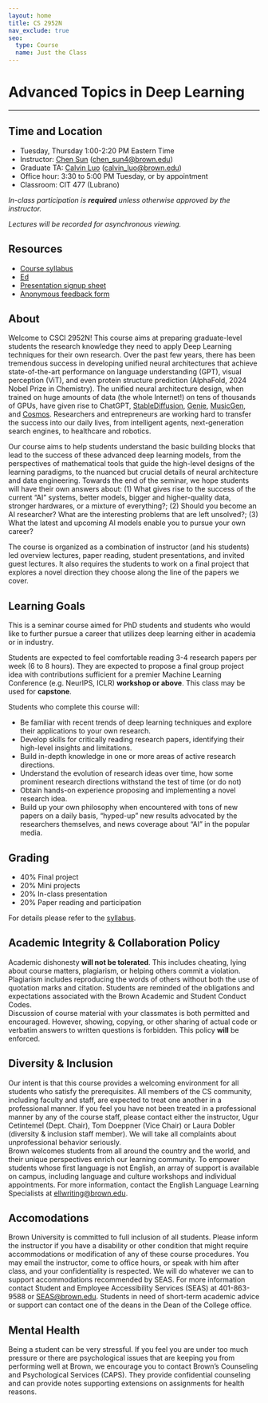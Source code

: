 ```yaml
---
layout: home
title: CS 2952N
nav_exclude: true
seo:
  type: Course
  name: Just the Class
---
```


# Advanced Topics in Deep Learning

---

## Time and Location

- Tuesday, Thursday 1:00-2:20 PM Eastern Time
- Instructor: [Chen Sun](https://chensun.me) ([chen_sun4@brown.edu](mailto:chensun@brown.edu))
- Graduate TA: [Calvin Luo](https://calvinyluo.com/) ([calvin_luo@brown.edu](mailto:calvin_luo@brown.edu))
- Office hour: 3:30 to 5:00 PM Tuesday, or by appointment
- Classroom: CIT 477 (Lubrano)

_In-class participation is **required** unless otherwise approved by the instructor._  

_Lectures will be recorded for asynchronous viewing._


## Resources

- [Course syllabus](https://docs.google.com/document/d/1MTB64IsXM_euPPTux2_o-ZOLuZl-JamaU3D1KJJRGbI/edit?usp=sharing)
- [Ed](https://edstem.org/us/courses/74724/discussion)
- [Presentation signup sheet]()
- [Anonymous feedback form](https://forms.gle/2uQL85QrYG7M26Sy8)


## About

Welcome to CSCI 2952N! This course aims at preparing graduate-level students the research knowledge they need to apply Deep Learning techniques for their own research. Over the past few years, there has been tremendous success in developing unified neural architectures that achieve state-of-the-art performance on language understanding (GPT), visual perception (ViT), and even protein structure prediction (AlphaFold, 2024 Nobel Prize in Chemistry). The unified neural architecture design, when trained on huge amounts of data (the whole Internet!) on tens of thousands of GPUs, have given rise to ChatGPT, [StableDiffusion](https://huggingface.co/spaces/stabilityai/stable-diffusion), [Genie](https://sites.google.com/view/genie-2024/), [MusicGen](https://musicgen.com/), and [Cosmos](https://www.nvidia.com/en-us/ai/cosmos/). Researchers and entrepreneurs are working hard to transfer the success into our daily lives, from intelligent agents, next-generation search engines, to healthcare and robotics.

Our course aims to help students understand the basic building blocks that lead to the success of these advanced deep learning models, from the perspectives of mathematical tools that guide the high-level designs of the learning paradigms, to the nuanced but crucial details of neural architecture and data engineering. Towards the end of the seminar, we hope students will have their own answers about: (1) What gives rise to the success of the current “AI” systems, better models, bigger and higher-quality data, stronger hardwares, or a mixture of everything?; (2) Should you become an AI researcher? What are the interesting problems that are left unsolved?; (3) What the latest and upcoming AI models enable you to pursue your own career?

The course is organized as a combination of instructor (and his students) led overview lectures, paper reading, student presentations, and invited guest lectures. It also requires the students to work on a final project that explores a novel direction they choose along the line of the papers we cover.

## Learning Goals

This is a seminar course aimed for PhD students and students who would like to further pursue a career that utilizes deep learning either in academia or in industry.

Students are expected to feel comfortable reading 3-4 research papers per week (6 to 8 hours). They are expected to propose a final group project idea with contributions sufficient for a premier Machine Learning Conference (e.g. NeurIPS, ICLR) **workshop or above**.  This class may be used for **capstone**.

Students who complete this course will:

- Be familiar with recent trends of deep learning techniques and explore their applications to your own research.
- Develop skills for critically reading research papers, identifying their high-level insights and limitations.
- Build in-depth knowledge in one or more areas of active research directions.
- Understand the evolution of research ideas over time, how some prominent research directions withstand the test of time (or do not)
- Obtain hands-on experience proposing and implementing a novel research idea.
- Build up your own philosophy when encountered with tons of new papers on a daily basis, “hyped-up” new results advocated by the researchers themselves, and news coverage about “AI” in the popular media.

## Grading

- 40% Final project
- 20% Mini projects
- 20% In-class presentation
- 20% Paper reading and participation

For details please refer to the [syllabus](https://docs.google.com/document/d/1MTB64IsXM_euPPTux2_o-ZOLuZl-JamaU3D1KJJRGbI/edit?usp=sharing).


## Academic Integrity & Collaboration Policy

Academic dishonesty **will not be tolerated**. This includes cheating, lying about course matters, plagiarism, or helping others commit a violation. Plagiarism includes reproducing the words of others without both the use of quotation marks and citation. Students are reminded of the obligations and expectations associated with the Brown Academic and Student Conduct Codes.  
Discussion of course material with your classmates is both permitted and encouraged. However, showing, copying, or other sharing of actual code or verbatim answers to written questions is forbidden. This policy **will** be enforced.

## Diversity & Inclusion

Our intent is that this course provides a welcoming environment for all students who satisfy the prerequisites. All members of the CS community, including faculty and staff, are expected to treat one another in a professional manner. If you feel you have not been treated in a professional manner by any of the course staff, please contact either the instructor, Ugur Cetintemel (Dept. Chair), Tom Doeppner (Vice Chair) or Laura Dobler (diversity & inclusion staff member). We will take all complaints about unprofessional behavior seriously.  
Brown welcomes students from all around the country and the world, and their unique perspectives enrich our learning community. To empower students whose first language is not English, an array of support is available on campus, including language and culture workshops and individual appointments. For more information, contact the English Language Learning Specialists at ellwriting@brown.edu.

## Accomodations

Brown University is committed to full inclusion of all students. Please inform the instructor if you have a disability or other condition that might require accommodations or modification of any of these course procedures. You may email the instructor, come to office hours, or speak with him after class, and your confidentiality is respected. We will do whatever we can to support accommodations recommended by SEAS. For more information contact Student and Employee Accessibility Services (SEAS) at 401-863-9588 or SEAS@brown.edu. Students in need of short-term academic advice or support can contact one of the deans in the Dean of the College office.


## Mental Health

Being a student can be very stressful. If you feel you are under too much pressure or there are psychological issues that are keeping you from performing well at Brown, we encourage you to contact Brown’s Counseling and Psychological Services (CAPS). They provide confidential counseling and can provide notes supporting extensions on assignments for health reasons.

